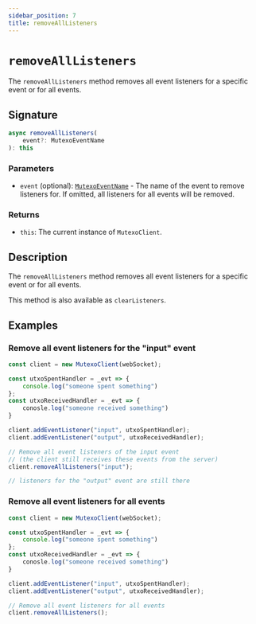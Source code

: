 ```yaml
---
sidebar_position: 7
title: removeAllListeners
---
```



# `removeAllListeners`

The `removeAllListeners` method removes all event listeners for a specific event or for all events.

## Signature

```ts
async removeAllListeners(
    event?: MutexoEventName
): this
```

### Parameters

- `event` (optional): [`MutexoEventName`](../../messages/type-aliases/MutexoEventName) - The name of the event to remove listeners for. If omitted, all listeners for all events will be removed.

### Returns

- `this`: The current instance of `MutexoClient`.

## Description

The `removeAllListeners` method removes all event listeners for a specific event or for all events.

This method is also available as `clearListeners`.

## Examples

### Remove all event listeners for the "input" event

```ts
const client = new MutexoClient(webSocket);

const utxoSpentHandler = _evt => {
    console.log("someone spent something")
};
const utxoReceivedHandler = _evt => {
    conosle.log("someone received something")
}

client.addEventListener("input", utxoSpentHandler);
client.addEventListener("output", utxoReceivedHandler);

// Remove all event listeners of the input event
// (the client still receives these events from the server)
client.removeAllListeners("input");

// listeners for the "output" event are still there
```

### Remove all event listeners for all events

```ts
const client = new MutexoClient(webSocket);

const utxoSpentHandler = _evt => {
    console.log("someone spent something")
};
const utxoReceivedHandler = _evt => {
    conosle.log("someone received something")
}

client.addEventListener("input", utxoSpentHandler);
client.addEventListener("output", utxoReceivedHandler);

// Remove all event listeners for all events
client.removeAllListeners();
```